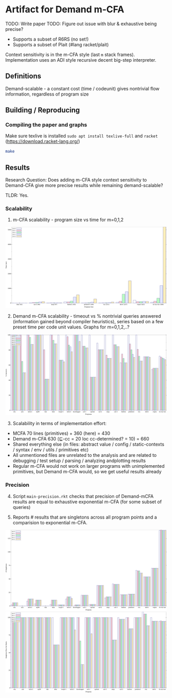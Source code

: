 # Artifact for Demand m-CFA
TODO: Write paper
TODO: Figure out issue with blur & exhaustive being precise?

- Supports a subset of R6RS (no set!)
- Supports a subset of Plait (#lang racket/plait)

Context sensitivity is in the m-CFA style (last `m` stack frames).
Implementation uses an ADI style recursive decent big-step interpreter.

## Definitions
Demand-scalable - a constant cost (time / codeunit) gives nontrivial flow information, regardless of program size

## Building / Reproducing

### Compiling the paper and graphs

Make sure texlive is installed `sudo apt install texlive-full` and `racket` (https://download.racket-lang.org/)
```bash
make
```

## Results

Research Question:
Does adding m-CFA style context sensitivity to Demand-CFA give more precise results while remaining demand-scalable?

TLDR: Yes.


### Scalability
1. m-CFA scalability - program size vs time for m=0,1,2

![m-CFA plot of program size](evaluation/plots/mcfa.png)

2. Demand m-CFA scalability - timeout vs % nontrivial queries answered (information gained beyond compiler heuristics), series based on a few preset time per code unit values. Graphs for m=0,1,2,..?

![Demand m-CFA plot of scalability](evaluation/plots/dmcfa.png)

3. Scalability in terms of implementation effort:
- MCFA 70 lines (primitives) + 360 (here) = 430
- Demand m-CFA 630 (⊑-cc = 20 loc cc-determined? = 10) = 660
- Shared everything else (in files: abstract value / config / static-contexts / syntax / env / utils / primitives etc)
- All unmentioned files are unrelated to the analysis and are related to debugging / test setup / parsing / analyzing andplotting results
- Regular m-CFA would not work on larger programs with unimplemented primitives, but Demand m-CFA would, so we get useful results already

### Precision
4. Script `main-precision.rkt` checks that precision of Demand-mCFA results are equal to exhaustive exponential m-CFA (for some subset of queries)

5. Reports # results that are singletons across all program points and a comparision to exponential m-CFA.

![Demand precision](evaluation/plots/precision.png)
![Demand precision](evaluation/plots/precision-cmp.png)
